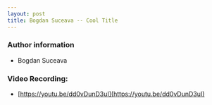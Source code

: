 ```yaml
---
layout: post
title: Bogdan Suceava -- Cool Title
---
```


### Author information
* Bogdan Suceava

### Video Recording:

* [https://youtu.be/dd0vDunD3uI](https://youtu.be/dd0vDunD3uI)

